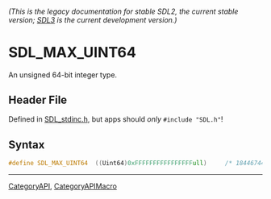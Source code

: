 ###### (This is the legacy documentation for stable SDL2, the current stable version; [SDL3](https://wiki.libsdl.org/SDL3/) is the current development version.)
# SDL_MAX_UINT64

An unsigned 64-bit integer type.

## Header File

Defined in [SDL_stdinc.h](https://github.com/libsdl-org/SDL/blob/SDL2/include/SDL_stdinc.h), but apps should _only_ `#include "SDL.h"`!

## Syntax

```c
#define SDL_MAX_UINT64  ((Uint64)0xFFFFFFFFFFFFFFFFull)     /* 18446744073709551615 */
```

----
[CategoryAPI](CategoryAPI), [CategoryAPIMacro](CategoryAPIMacro)

